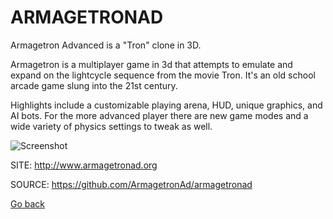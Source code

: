 # ARMAGETRONAD

 Armagetron Advanced is a "Tron" clone in 3D.
  
 Armagetron is a multiplayer game in 3d that attempts to emulate
 and expand on the lightcycle sequence from the movie Tron. It's
 an old school arcade game slung into the 21st century. 
  
 Highlights include a customizable playing arena, HUD, unique
 graphics, and AI bots. For the more advanced player there are 
 new game modes and a wide variety of physics settings to tweak 
 as well.
  
 ![Screenshot](https://community.linuxmint.com/img/screenshots/armagetronad.png)
  
 SITE: http://www.armagetronad.org
 
 SOURCE: https://github.com/ArmagetronAd/armagetronad

 [Go back](https://portable-linux-apps.github.io/apps.html)
